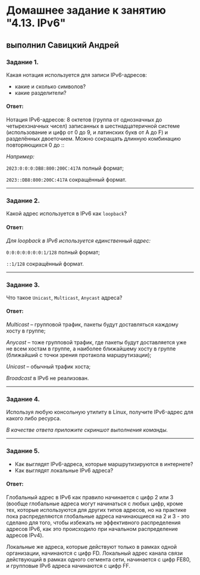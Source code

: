 # Домашнее задание к занятию "4.13. IPv6"

## выполнил Савицкий Андрей

### Задание 1. 

Какая нотация используется для записи IPv6-адресов:

 - какие и сколько символов?
 - какие разделители?

#### Ответ:

Нотация IPv6-адресов: 8 октетов (группа от однозначных до четырехзначных чисел) записанных в шестнадцатеричной системе (использование и цифр от 0 до 9, и латинских букв от A до F) и разделённых двоеточием. Можно сокращать длинную комбинацию повторяющихся 0 до :: 

*Например:*   

`2023:0:0:0:DB8:800:200C:417A` полный формат; 

`2023::DB8:800:200C:417A` сокращённый формат.

---

### Задание 2. 

Какой адрес используется в IPv6 как `loopback`?

#### Ответ:

*Для loopback в IPv6 используется единственный адрес:* 

`0:0:0:0:0:0:0:1/128` полный формат; 

`::1/128` сокращённый формат. 

---

### Задание 3. 

Что такое `Unicast`, `Multicast`, `Anycast` адреса?

#### Ответ:

*Multicast* – групповой трафик, пакеты будут доставляться каждому хосту в группе;  

*Anycast* – тоже групповой трафик, где пакеты будут доставляется уже не всем хостам в группе, а наиболее ближайшему хосту в группе (ближайший с точки зрения протакола маршрутизации);  

*Unicast* – обычный трафик хоста;  

*Broadcast* в IPv6 не реализован.  

---

### Задание 4. 

Используя любую консольную утилиту в Linux, получите IPv6-адрес для какого либо ресурса.

*В качестве ответа приложите скриншот выполнения команды.*

---

### Задание 5. 

 - Как выглядят IPv6-адреса, которые маршрутизируются в интернете?
 - Как выглядят локальные IPv6 адреса?

#### Ответ:

Глобальный адрес в IPv6 как правило начинается с цифр 2 или 3 (вообще глобальные адреса могут начинаться с любых цифр, кроме тех, которые используются для других типов адресов, но на практике пока распределяются глобальные адреса начинающиеся на 2 и 3 - это сделано для того, чтобы избежать не эффективного распределения адресов IPv6, как это происходило при начальном распределение адресов IPv4). 

 Локальные же адреса, которые действуют только в рамках одной организации, начинаются с цифр FD. Локальный адрес канала связи действующий в рамках одного сегмента сети, начинается с цифр FE80, и групповые IPv6 адреса начинаются с цифр FF. 


